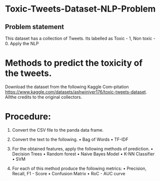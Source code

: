 # Toxic-Tweets-Dataset-NLP-Problem
## Problem statement
This dataset has a collection of Tweets. Its labelled as Toxic - 1, Non toxic - 0. Apply the NLP

# Methods to predict the toxicity of the tweets. 
Download the dataset from the following Kaggle Com-pitation https://www.kaggle.com/datasets/ashwiniyer176/toxic-tweets-dataset. 
Allthe credits to the original collectors.

# Procedure:
1. Convert the CSV file to the panda data frame.
  
2. Convert the text to the following.
• Bag of Words
• TF-IDF

3. For the obtained features, apply the following methods of prediction.
• Decision Trees
• Random forest
• Naive Bayes Model
• K-NN Classifier
• SVM

4. For each of this method produce the following metrics:
• Precision, Recall, F1 - Score
• Confusion Matrix
• RoC - AUC curve
